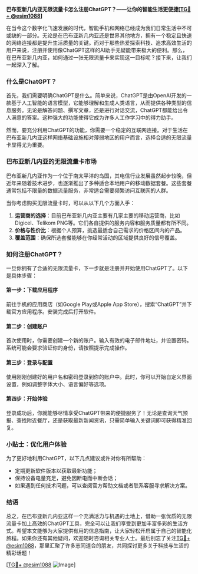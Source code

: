 **巴布亚新几内亚无限流量卡怎么注册ChatGPT？——让你的智能生活更便捷[[TG💪+ @esim1088](https://t.me/s/esim1088)]**

在当今这个数字化飞速发展的时代，智能手机和网络已经成为我们日常生活中不可或缺的一部分。无论是在巴布亚新几内亚还是世界其他地方，拥有一个稳定且快速的网络连接都是提升生活质量的关键。而对于那些热爱探索科技、追求高效生活的用户来说，注册并使用像ChatGPT这样的AI助手无疑能带来极大的便利。那么，在巴布亚新几内亚，如何通过一张无限流量卡来实现这一目标呢？接下来，让我们一起深入了解。

### 什么是ChatGPT？

首先，我们需要明确ChatGPT是什么。简单来说，ChatGPT是由OpenAI开发的一款基于人工智能的语言模型，它能够理解和生成人类语言，从而提供各种类型的信息服务。无论是解答问题、撰写文章，还是进行对话交流，ChatGPT都能给出令人满意的答案。这种强大的功能使得它成为许多人工作学习中的得力助手。

然而，要充分利用ChatGPT的功能，你需要一个稳定的互联网连接。对于生活在巴布亚新几内亚这样网络基础设施相对薄弱地区的用户而言，选择合适的无限流量卡显得尤为重要。

### 巴布亚新几内亚的无限流量卡市场

巴布亚新几内亚作为一个位于南太平洋的岛国，其电信行业发展虽然起步较晚，但近年来随着技术进步，也逐渐推出了多种适合本地用户的移动数据套餐。这些套餐通常包括不限量的数据流量服务，非常适合需要频繁访问互联网的人群。

当你考虑购买无限流量卡时，可以从以下几个方面入手：
1. **运营商的选择**：目前巴布亚新几内亚主要有几家主要的移动运营商，比如Digicel、Telikom PNG等。它们各自提供的服务内容和服务质量都有所不同。
2. **价格与性价比**：根据个人预算，挑选最适合自己需求的价格区间内的产品。
3. **覆盖范围**：确保所选套餐能够在你经常活动的区域提供良好的信号覆盖。

### 如何注册ChatGPT？

一旦你拥有了合适的无限流量卡，下一步就是注册并开始使用ChatGPT了。以下是具体步骤：

#### 第一步：下载应用程序
前往手机的应用商店（如Google Play或Apple App Store），搜索“ChatGPT”并下载官方应用程序。安装完成后打开软件。

#### 第二步：创建账户
首次使用时，你需要创建一个新的账户。输入有效的电子邮件地址，并设置密码。系统可能会要求验证你的身份，请按照提示完成操作。

#### 第三步：登录与配置
使用刚刚创建好的用户名和密码登录到你的账户中。此时，你可以开始自定义界面设置，例如调整字体大小、语言偏好等选项。

#### 第四步：开始体验
登录成功后，你就能够尽情享受ChatGPT带来的便捷服务了！无论是查询天气预报、查找附近餐厅，还是获取最新新闻资讯，只需简单输入关键词即可获得精准回复。

### 小贴士：优化用户体验

为了更好地利用ChatGPT，以下几点建议或许对你有所帮助：
- 定期更新软件版本以获取最新功能；
- 保持设备电量充足，避免因断电而中断会话；
- 如果遇到任何技术问题，可以查阅官方帮助文档或者联系客服寻求解决方案。

### 结语

总之，在巴布亚新几内亚这样一个充满活力与机遇的土地上，借助一张优质的无限流量卡加上高效的ChatGPT工具，完全可以让我们享受到更加丰富多彩的生活方式。希望本文能够为大家提供有用的信息指南，让大家轻松开启属于自己的智能化旅程。如果你还有其他疑问，欢迎随时咨询相关专业人士。最后别忘了关注[TG💪+ @esim1088](https://t.me/s/esim1088)，那里汇聚了许多志同道合的朋友，共同探讨更多关于科技与生活的精彩话题！

[[TG💪+ @esim1088](https://t.me/s/esim1088) ![Image](https://i.postimg.cc/4NQfJmqS/Snipaste-2025-05-13-00-14-12.png)]